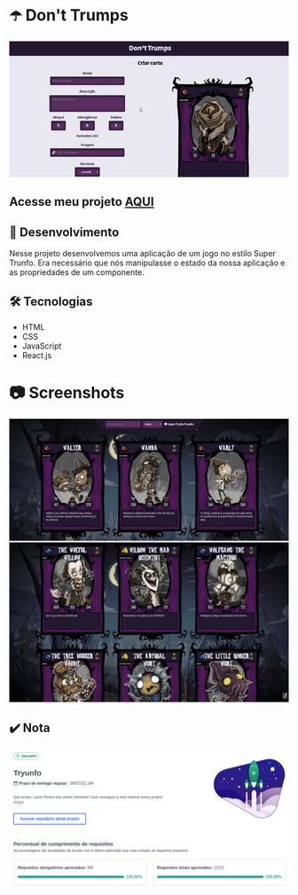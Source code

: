 # :open_umbrella: Don't Trumps

![Preview Projeto](./imgs/Readme-gif.gif)

## Acesse meu projeto <a href="https://lauropera.github.io/dont-trumps/">AQUI</a>

## :satellite: Desenvolvimento

Nesse projeto desenvolvemos uma aplicação de um jogo no estilo Super Trunfo. Era necessário que nós manipulasse o estado da nossa aplicação e as propriedades de um componente.

## :hammer_and_wrench: Tecnologias

* HTML
* CSS
* JavaScript
* React.js

# :camera: Screenshots

![PC Screenshot](./imgs/deck-screenshot1.png)
![PC Screenshot](./imgs/deck-screenshot2.png)

## :heavy_check_mark: Nota
![Minha nota no projeto](./imgs/nota-projeto.png)
